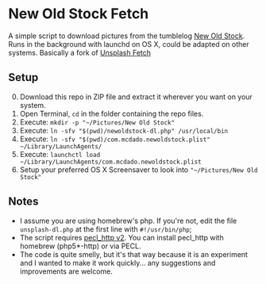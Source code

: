 New Old Stock Fetch
==============

A simple script to download pictures from the tumblelog [New Old Stock](http://nos.twnsnd.co/).
Runs in the background with launchd on OS X, could be adapted on other systems.
Basically a fork of [Unsplash Fetch](https://github.com/mcdado/unsplash-dl)

Setup
-----

0. Download this repo in ZIP file and extract it wherever you want on your system.
1. Open Terminal, `cd` in the folder containing the repo files.
2. Execute: `mkdir -p "~/Pictures/New Old Stock"`
3. Execute: `ln -sfv "$(pwd)/newoldstock-dl.php" /usr/local/bin`
4. Execute: `ln -sfv "$(pwd)/com.mcdado.newoldstock.plist" ~/Library/LaunchAgents/`
5. Execute: `launchctl load ~/Library/LaunchAgents/com.mcdado.newoldstock.plist`
6. Setup your preferred OS X Screensaver to look into `"~/Pictures/New Old Stock"`

Notes
-----

* I assume you are using homebrew's php. If you're not, edit the file `unsplash-dl.php` at the first line with `#!/usr/bin/php`;
* The script requires [pecl\_http v2](http://pecl.php.net/package/pecl_http). You can install pecl_http with homebrew (php5*-http) or via PECL.
* The code is quite smelly, but it's that way because it is an experiment and I wanted to make it work quickly... any suggestions and improvements are welcome.
